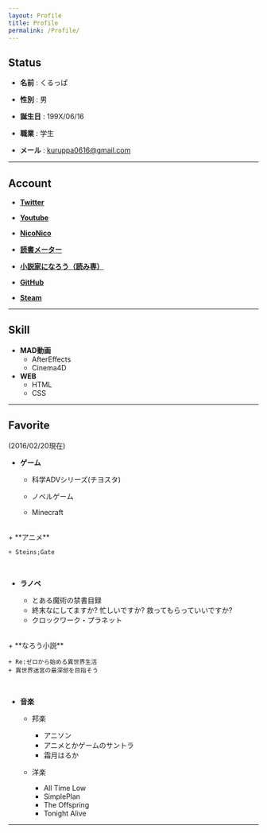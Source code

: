 ```yaml
---
layout: Profile
title: Profile
permalink: /Profile/
---
```

## Status
+ **名前** : くるっぱ

+ **性別** : 男 

+ **誕生日** : 199X/06/16

+ **職業** : 学生  

+ **メール** :  <a href="mailto:&#107;&#117;&#114;&#117;&#112;&#112;&#97;&#48;&#54;&#49;&#54;&#64;&#103;&#109;&#97;&#105;&#108;&#46;&#99;&#111;&#109;">&#107;&#117;&#114;&#117;&#112;&#112;&#97;&#48;&#54;&#49;&#54;&#64;&#103;&#109;&#97;&#105;&#108;&#46;&#99;&#111;&#109;</a>

****

  
## Account  
+ [**Twitter**](https://twitter.com/kuruppa0616)

+ [**Youtube**](https://www.youtube.com/user/kuruppa0616)

+ [**NicoNico**](http://www.nicovideo.jp/user/17150151)

+ [**読書メーター**](http://bookmeter.com/u/562222)

+ [**小説家になろう（読み専）**](http://mypage.syosetu.com/270376/)

+ [**GitHub**](https://github.com/kuruppa0616)

+ [**Steam**](http://steamcommunity.com/id/kuruppa0616/)
    
****

## Skill
+ **MAD動画**
    + AfterEffects
    + Cinema4D
+ **WEB**
    + HTML
    + CSS

****


## Favorite

(2016/02/20現在)

+ **ゲーム**

    + 科学ADVシリーズ(チヨスタ)
    
    + ノベルゲーム
    
    + Minecraft  
<br>
+ **アニメ**

    + Steins;Gate  
<br>
    
+ **ラノベ**

    + とある魔術の禁書目録
    + 終末なにしてますか? 忙しいですか? 救ってもらっていいですか?
    + クロックワーク・プラネット  
<br>    
+ **なろう小説**
    
    + Re:ゼロから始める異世界生活
    + 異世界迷宮の最深部を目指そう  
    
<br>

+ **音楽**
    + 邦楽
        + アニソン
        + アニメとかゲームのサントラ
        + 霜月はるか
    
    + 洋楽
        
        + All Time Low
        + SimplePlan
        + The Offspring
        + Tonight Alive

****


    
